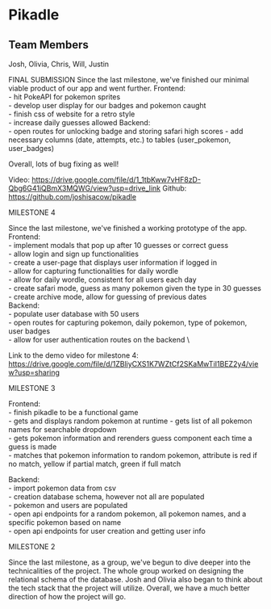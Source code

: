 # Pikadle

## Team Members
Josh, Olivia, Chris, Will, Justin

FINAL SUBMISSION
Since the last milestone, we've finished our minimal viable product of our app and went further.
Frontend: \
    - hit PokeAPI for pokemon sprites\
    - develop user display for our badges and pokemon caught\
    - finish css of website for a retro style\
    - increase daily guesses allowed
Backend: \
    - open routes for unlocking badge and storing safari high scores
    - add necessary columns (date, attempts, etc.) to tables (user_pokemon, user_badges)

Overall, lots of bug fixing as well!

Video: https://drive.google.com/file/d/1_1tbKww7vHF8zD-Qbg6G41iQBmX3MQWG/view?usp=drive_link
Github: https://github.com/joshisacow/pikadle

MILESTONE 4

Since the last milestone, we've finished a working prototype of the app.
Frontend: \
    - implement modals that pop up after 10 guesses or correct guess \
    - allow login and sign up functionalities\
    - create a user-page that displays user information if logged in\
    - allow for capturing functionalities for daily wordle\
    - allow for daily wordle, consistent for all users each day\
    - create safari mode, guess as many pokemon given the type in 30 guesses\
    - create archive mode, allow for guessing of previous dates\
Backend: \
    - populate user database with 50 users \
    - open routes for capturing pokemon, daily pokemon, type of pokemon, user badges \
    - allow for user authentication routes on the backend \
    
Link to the demo video for milestone 4: https://drive.google.com/file/d/1ZBliyCXS1K7WZtCf2SKaMwTiI1BEZ2y4/view?usp=sharing

MILESTONE 3

Frontend: \
    - finish pikadle to be a functional game \
    - gets and displays random pokemon at runtime
    - gets list of all pokemon names for searchable dropdown\
    - gets pokemon information and rerenders guess component each time a guess is made\
    - matches that pokemon information to random pokemon, attribute is red if no match, yellow if partial match, green if full match

Backend: \
    - import pokemon data from csv\
    - creation database schema, however not all are populated\
    - pokemon and users are populated\
    - open api endpoints for a random pokemon, all pokemon names, and a specific pokemon based on name\
    - open api endpoints for user creation and getting user info

MILESTONE 2 

Since the last milestone, as a group, we've begun to dive deeper into the technicalities of the project. The whole group worked on designing the relational schema of the database. Josh and Olivia also began to think about the tech stack that the project will utilize. Overall, we have a much better direction of how the project will go.
